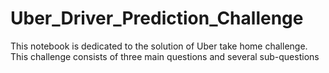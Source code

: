# Uber_Driver_Prediction_Challenge
This notebook is dedicated to the solution of Uber take home challenge. This challenge consists of three main questions and several sub-questions
